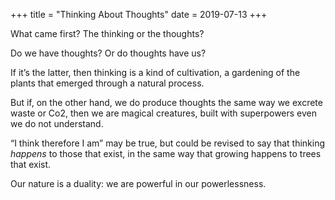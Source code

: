 +++
title = "Thinking About Thoughts"
date = 2019-07-13
+++

What came first? The thinking or the thoughts?

Do we have thoughts? Or do thoughts have us?

If it&#8217;s the latter, then thinking is a kind of cultivation, a gardening of the plants that emerged through a natural process.

But if, on the other hand, we do produce thoughts the same way we excrete waste or Co2, then we are magical creatures, built with superpowers even we do not understand.

&#8220;I think therefore I am&#8221; may be true, but could be revised to say that thinking _happens_ to those that exist, in the same way that growing happens to trees that exist.

Our nature is a duality: we are powerful in our powerlessness.